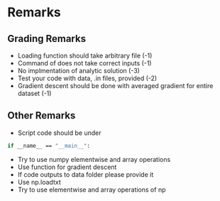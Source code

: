 # Remarks


## Grading Remarks
- Loading function should take arbitrary file (-1)
- Command of does not take correct inputs (-1)
- No implmentation of analytic solution (-3)
- Test your code with data, .in files, provided (-2)
- Gradient descent should be done with averaged gradient for entire dataset (-1)


## Other Remarks
- Script code should be under
```sh
if __name__ == "__main__":
```
- Try to use numpy elementwise and array operations
- Use function for gradient descent
- If code outputs to data folder please provide it
- Use np.loadtxt
- Try to use elementwise and array operations of np

